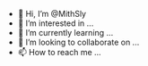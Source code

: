 - 👋 Hi, I’m @MithSly
- 👀 I’m interested in ...
- 🌱 I’m currently learning ...
- 💞️ I’m looking to collaborate on ...
- 📫 How to reach me ...

<!---
MithSly/MithSly is a ✨ special ✨ repository because its `README.md` (this file) appears on your GitHub profile.
You can click the Preview link to take a look at your changes.
--->
